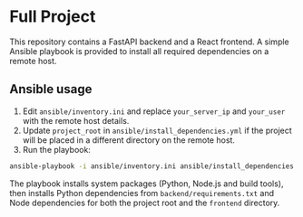 # Full Project

This repository contains a FastAPI backend and a React frontend. A simple Ansible playbook is provided to install all required dependencies on a remote host.

## Ansible usage

1. Edit `ansible/inventory.ini` and replace `your_server_ip` and `your_user` with the remote host details.
2. Update `project_root` in `ansible/install_dependencies.yml` if the project will be placed in a different directory on the remote host.
3. Run the playbook:

```bash
ansible-playbook -i ansible/inventory.ini ansible/install_dependencies.yml
```

The playbook installs system packages (Python, Node.js and build tools), then installs Python dependencies from `backend/requirements.txt` and Node dependencies for both the project root and the `frontend` directory.
